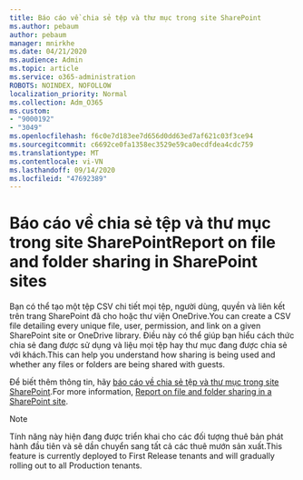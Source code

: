 ```yaml
---
title: Báo cáo về chia sẻ tệp và thư mục trong site SharePoint
ms.author: pebaum
author: pebaum
manager: mnirkhe
ms.date: 04/21/2020
ms.audience: Admin
ms.topic: article
ms.service: o365-administration
ROBOTS: NOINDEX, NOFOLLOW
localization_priority: Normal
ms.collection: Adm_O365
ms.custom:
- "9000192"
- "3049"
ms.openlocfilehash: f6c0e7d183ee7d656d0dd63ed7af621c03f3ce94
ms.sourcegitcommit: c6692ce0fa1358ec3529e59ca0ecdfdea4cdc759
ms.translationtype: MT
ms.contentlocale: vi-VN
ms.lasthandoff: 09/14/2020
ms.locfileid: "47692389"
---
```

# <a name="report-on-file-and-folder-sharing-in-sharepoint-sites"></a><span data-ttu-id="3b9ce-102">Báo cáo về chia sẻ tệp và thư mục trong site SharePoint</span><span class="sxs-lookup"><span data-stu-id="3b9ce-102">Report on file and folder sharing in SharePoint sites</span></span>

<span data-ttu-id="3b9ce-103">Bạn có thể tạo một tệp CSV chi tiết mọi tệp, người dùng, quyền và liên kết trên trang SharePoint đã cho hoặc thư viện OneDrive.</span><span class="sxs-lookup"><span data-stu-id="3b9ce-103">You can create a CSV file detailing every unique file, user, permission, and link on a given SharePoint site or OneDrive library.</span></span> <span data-ttu-id="3b9ce-104">Điều này có thể giúp bạn hiểu cách thức chia sẻ đang được sử dụng và liệu mọi tệp hay thư mục đang được chia sẻ với khách.</span><span class="sxs-lookup"><span data-stu-id="3b9ce-104">This can help you understand how sharing is being used and whether any files or folders are being shared with guests.</span></span>

<span data-ttu-id="3b9ce-105">Để biết thêm thông tin, hãy [báo cáo về chia sẻ tệp và thư mục trong site SharePoint](https://docs.microsoft.com/sharepoint/sharing-reports).</span><span class="sxs-lookup"><span data-stu-id="3b9ce-105">For more information, [Report on file and folder sharing in a SharePoint site](https://docs.microsoft.com/sharepoint/sharing-reports).</span></span>

> [!NOTE]
> <span data-ttu-id="3b9ce-106">Tính năng này hiện đang được triển khai cho các đối tượng thuê bản phát hành đầu tiên và sẽ dần chuyển sang tất cả các thuê mướn sản xuất.</span><span class="sxs-lookup"><span data-stu-id="3b9ce-106">This feature is currently deployed to First Release tenants and will gradually rolling out to all Production tenants.</span></span>